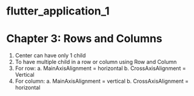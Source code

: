 # flutter_application_1

# Chapter 3: Rows and Columns

1. Center can have only 1 child
2. To have multiple child in a row or column using Row and Column
3. For row:
   a. MainAxisAlignment = horizontal
   b. CrossAxisAlignment = Vertical
4. For column:
   a. MainAxisAlignment = vertical
   b. CrossAxisAlignment = horizontal
